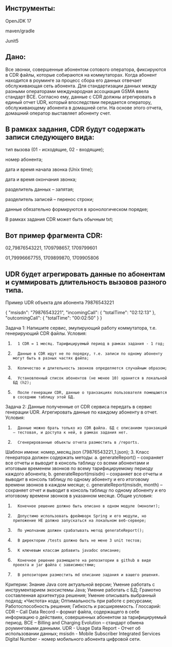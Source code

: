 ## Инструменты:
OpenJDK 17

maven/gradle

Junit5

## Дано:
Все звонки, совершенные абонентом сотового оператора, фиксируются в CDR файлы, которые собираются на коммутаторах. Когда абонент находится в роуминге за процесс сбора его данных отвечает обслуживающая сеть абонента. Для стандартизации данных между разными операторами международная ассоциация GSMA ввела стандарт BCE. Согласно ему, данные с CDR должны агрегировать в единый отчет UDR, который впоследствии передается оператору, обслуживающему абонента в домашней сети. На основе этого отчета, домашний оператор выставляет абоненту счет.

## В рамках задания, CDR будут содержать записи следующего вида:

 тип вызова (01 - исходящие, 02 - входящие);
 
 номер абонента;
 
 дата и время начала звонка (Unix time);
 
дата и время окончания звонка;

 разделитель данных – запятая;
 
 разделитель записей – перенос строки;
 
данные обязательно формируются в хронологическом порядке;

В рамках задания CDR может быть обычным txt;

## Вот пример фрагмента CDR:

02,79876543221, 1709798657, 1709799601

01,79996667755, 1709899870, 1709905806
 

## UDR будет агрегировать данные по абонентам и суммировать длительность вызовов разного типа.
Пример UDR объекта для абонента 79876543221

{
    "msisdn": "79876543221",
    "incomingCall": {
        "totalTime": "02:12:13"
    },
    "outcomingCall": {
        "totalTime": "00:02:50"
    }
}
 
Задача 1:
Напишите сервис, эмулирующий работу коммутатора, т.е. генерирующий CDR файлы.
Условия:
1.       1 CDR = 1 месяц. Тарифицируемый период в рамках задания - 1 год;
2.       Данные в CDR идут не по порядку, т.е. записи по одному абоненту могут быть в разных частях файла;
3.       Количество и длительность звонков определяется случайным образом;
4.       Установленный список абонентов (не менее 10) хранится в локальной БД (h2);
5.       После генерации CDR, данные о транзакциях пользователя помещаются в соседнюю таблицу этой БД.
Задача 2:
Данные полученные от CDR сервиса передать в сервис генерации UDR. Агрегировать данные по каждому абоненту в отчет.
          	Условия:
1.       Данные можно брать только из CDR файла. БД с описанием транзакций – тестовая, и доступа к ней, в рамках задания нет.
2.       Сгенерированные объекты отчета разместить в /reports.
Шаблон имени: номер_месяц.json (79876543221_1.json);
3.       Класс генератора должен содержать методы:
a.        generateReport() – сохраняет все отчеты и выводит в консоль таблицу со всеми абонентами и итоговым временем звонков по всему тарифицируемому периоду каждого абонента;
b.       generateReport(msisdn) – сохраняет все отчеты и выводит в консоль таблицу по одному абоненту и его итоговому времени звонков в каждом месяце;
c.       generateReport(msisdn, month) – сохраняет отчет и выводит в консоль таблицу по одному абоненту и его итоговому времени звонков в указанном месяце.
Общие условия:
1.       Конечное решение должно быть описано в одном модуле (монолит);
2.       Допустимо использовать фреймворк Spring и его модули, но приложение НЕ должно запускаться на локальном веб-сервере;
3.       По умолчанию должен срабатывать метод generateReport();
4.       В директории /tests должно быть не мене 3 unit тестов;
5.       К ключевым классам добавить javadoc описание;
6.       Конечное решение размещаете на репозитории в github в виде проекта и jar файла с зависимостями;
7.       В репозитории разместить md описание задания и вашего решения.
Критерии:
Знание Java core актуальной версии;
Умение работать с инструментарием экосистемы Java;
Умение работать с БД;
Грамотно составленная архитектура решения;
Умение описывать выбранный подход;
«Чистота» кода;
 Оптимальность при работе с ресурсами;
 Работоспособность решения;
Гибкость и расширяемость.
Глоссарий:
 CDR – Call Data Record – формат файла, содержащего в себе информацию о действиях, совершенных абонентом за тарифицируемый период.
BCE – Billing and Charging Evolution – стандарт обмена роуминговыми данными.
 UDR - Usage Data Report - Отчет об использовании данных;
msisdn  - Mobile Subscriber Integrated Services Digital Number - номер мобильного абонента цифровой сети.
